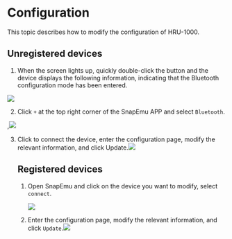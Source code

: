# Configuration
This topic describes how to modify the configuration of HRU-1000.

## Unregistered devices

1. When the screen lights up, quickly double-click the button and the device displays the following information, indicating that the Bluetooth configuration mode has been entered.

![](img/BT.png)

2. Click `+` at the top right corner of the SnapEmu APP and select `Bluetooth`.



,![](img/31.png)

3. Click to connect the device, enter the configuration page, modify the relevant information, and click Update.![](img/btadd.jpg)

   ## Registered devices

   1. Open SnapEmu and click on the device you want to modify,  select `connect`.

      ![](img/32.png)

   2. Enter the configuration page, modify the relevant information, and click `Update`.![](img/btadd.jpg)
